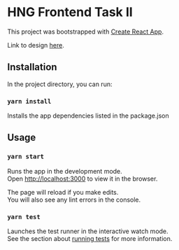 # HNG Frontend Task II

This project was bootstrapped with [Create React App](https://github.com/facebook/create-react-app).

Link to design [here](https://www.figma.com/file/E8Zby1Auj089Zirkuhjfcw/Frontend-Stage-2-Task).

## Installation

In the project directory, you can run:

### `yarn install`

Installs the app dependencies listed in the package.json

## Usage

### `yarn start`

Runs the app in the development mode.\
Open [http://localhost:3000](http://localhost:3000) to view it in the browser.

The page will reload if you make edits.\
You will also see any lint errors in the console.

### `yarn test`

Launches the test runner in the interactive watch mode.\
See the section about [running tests](https://facebook.github.io/create-react-app/docs/running-tests) for more information.


